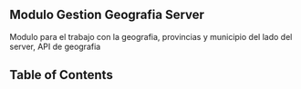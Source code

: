 ## Modulo Gestion Geografia Server

Modulo para el trabajo con la geografia, provincias y municipio del lado del server, API de geografia

## Table of Contents